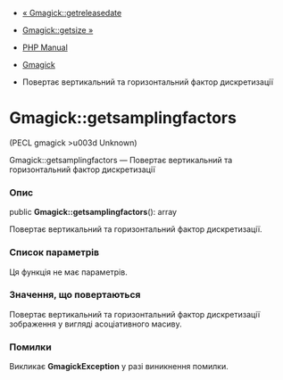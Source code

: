 - [« Gmagick::getreleasedate](gmagick.getreleasedate.md)
- [Gmagick::getsize »](gmagick.getsize.md)

- [PHP Manual](index.md)
- [Gmagick](class.gmagick.md)
- Повертає вертикальний та горизонтальний фактор дискретизації

# Gmagick::getsamplingfactors

(PECL gmagick \>u003d Unknown)

Gmagick::getsamplingfactors — Повертає вертикальний та горизонтальний
фактор дискретизації

### Опис

public **Gmagick::getsamplingfactors**(): array

Повертає вертикальний та горизонтальний фактор дискретизації.

### Список параметрів

Ця функція не має параметрів.

### Значення, що повертаються

Повертає вертикальний та горизонтальний фактор дискретизації
зображення у вигляді асоціативного масиву.

### Помилки

Викликає **GmagickException** у разі виникнення помилки.
